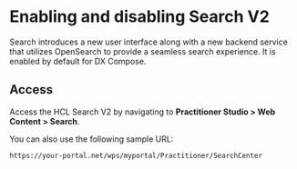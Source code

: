 # Enabling and disabling Search V2

Search introduces a new user interface along with a new backend service that utilizes OpenSearch to provide a seamless search experience.
It is enabled by default for DX Compose.

## Access

Access the HCL Search V2 by navigating to **Practitioner Studio > Web Content > Search**.

You can also use the following sample URL: 

```
https://your-portal.net/wps/myportal/Practitioner/SearchCenter
```